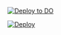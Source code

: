 
[![Deploy to DO](https://www.deploytodo.com/do-btn-blue.svg)](https://cloud.digitalocean.com/apps/new?repo=https://github.com/acharb/fresh-docker/tree/main)


[![Deploy](https://www.herokucdn.com/deploy/button.svg)](https://heroku.com/deploy?template=https://github.com/acharb/fresh-docker)